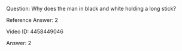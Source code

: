 Question: Why does the man in black and white holding a long stick?

Reference Answer: 2

Video ID: 4458449046

Answer: 2

